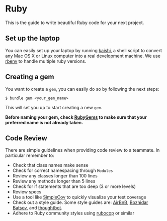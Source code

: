 # Ruby

This is the guide to write beautiful Ruby code for your next project.

## Set up the laptop

You can easily set up your laptop by running [kaishi](https://github.com/IcaliaLabs/kaishi), a shell script to convert any Mac OS X or Linux computer into a real development machine. We use [rbenv](https://github.com/sstephenson/rbenv) to handle multiple ruby versions.

## Creating a gem

You want to create a `gem`, you can easily do so by following the next steps:

```console
$ bundle gem <your_gem_name>
```

This will set you up to start creating a new `gem`.

**Before naming your gem, check [RubyGems](https://rubygems.org/) to make sure that your preferred name is not already taken.**

## Code Review

There are simple guidelines when providing code review to a teammate. In particular remember to:

* Check that class names make sense
* Check for correct namespacing through `Modules`
* Review any classes longer than 100 lines
* Review any methods longer than 5 lines
* Check for if statements that are too deep (3 or more levels)
* Review specs
* Use a tool like [SimpleCov](https://github.com/colszowka/simplecov) to quickly visualize your test coverage
* Check out a style guide. Some style guides are: [AirBnB](https://github.com/airbnb/ruby), [Bozhidar Batsov](https://github.com/bbatsov/ruby-style-guide), and [thoughtbot](https://github.com/thoughtbot/guides/tree/master/style/ruby).
* Adhere to Ruby community styles using [rubocop](https://github.com/bbatsov/rubocop) or similar
